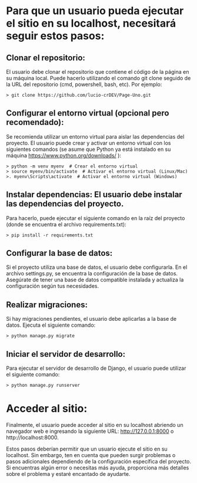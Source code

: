 # Para que un usuario pueda ejecutar el sitio en su localhost, necesitará seguir estos pasos:

## Clonar el repositorio: 
El usuario debe clonar el repositorio que contiene el código de la página en su máquina local. 
Puede hacerlo utilizando el comando git clone seguido de la URL del repositorio (cmd, powershell, bash, etc). Por ejemplo:

```
> git clone https://github.com/lucio-crDEV/Page-Uno.git
```

## Configurar el entorno virtual (opcional pero recomendado): 
Se recomienda utilizar un entorno virtual para aislar las dependencias del proyecto. 
El usuario puede crear y activar un entorno virtual con los siguientes comandos (se asume que Python ya está instalado en su máquina https://www.python.org/downloads/ ):

```
> python -m venv myenv  # Crear el entorno virtual
> source myenv/bin/activate  # Activar el entorno virtual (Linux/Mac)
>. myenv\Scripts\activate  # Activar el entorno virtual (Windows) 
```

## Instalar dependencias: El usuario debe instalar las dependencias del proyecto. 
Para hacerlo, puede ejecutar el siguiente comando en la raíz del proyecto (donde se encuentra el archivo requirements.txt):

```
> pip install -r requirements.txt
```


## Configurar la base de datos: 
Si el proyecto utiliza una base de datos, el usuario debe configurarla. 
En el archivo settings.py, se encuentra la configuración de la base de datos. 
Asegúrate de tener una base de datos compatible instalada y actualiza la configuración según tus necesidades.

## Realizar migraciones: 
Si hay migraciones pendientes, el usuario debe aplicarlas a la base de datos. Ejecuta el siguiente comando:

```
> python manage.py migrate
```
## Iniciar el servidor de desarrollo: 
Para ejecutar el servidor de desarrollo de Django, el usuario puede utilizar el siguiente comando:

```
> python manage.py runserver
```

# Acceder al sitio: 

Finalmente, el usuario puede acceder al sitio en su localhost abriendo un navegador web e ingresando la siguiente URL: http://127.0.0.1:8000 o http://localhost:8000.

Estos pasos deberían permitir que un usuario ejecute el sitio en su localhost. 
Sin embargo, ten en cuenta que pueden surgir problemas o pasos adicionales dependiendo de la configuración específica del proyecto. Si encuentras algún error o necesitas más ayuda, proporciona más detalles sobre el problema y estaré encantado de ayudarte.






